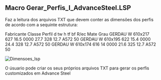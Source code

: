 ## Macro Gerar_Perfis_I_AdvanceSteel.LSP 

Faz a leitura dos arquivos TXT que devem conter as dimensões dos perfis de acordo com a sequinte estrutura:

Fabricante	Classe	Perfil	    d	   tw	    h	    tf	    bf	  R/ec  	Mate	 Grau
GERDAU	    W	      610x217	   627	 16.5	 0000	  27.7	 328	  12.7	  A572	 50
GERDAU	    W	      610x195	   622	 15.4	 0000	  24.4	 328	  12.7	  A572	 50
GERDAU	    W	      610x174   616	   14	   0000	  21.6	 325	  12.7	  A572	 50

![Dimensoes_lsp](https://github.com/JLMenegotto/AulasBIM/assets/9437020/e67ecfdd-03db-41a4-9ecc-3984e8dc15c9)

O úsuario pode criar os seus próprios arquivos TXT para gerar os perfis customizados em Advance Steel
